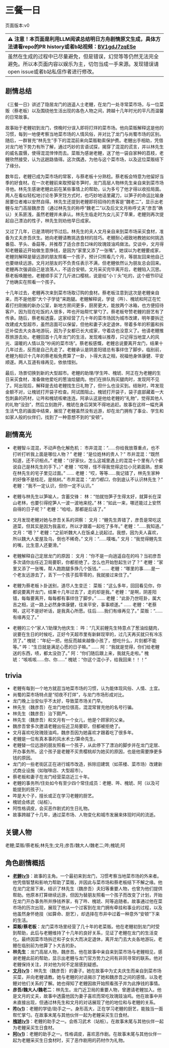 # 三餐一日
页面版本:v0
 

| :warning: 注意！本页面是利用LLM阅读总结明日方舟剧情原文生成，具体方法请看repo的PR history或者b站视频：[BV1gdJ7zqESe](https://www.bilibili.com/video/BV1gdJ7zqESe/)         |
|:----------------------------|
| 虽然在生成的过程中已尽量避免，但是错误，幻觉等等仍然无法完全避免。所以本页面内容以娱乐为主，切勿当成一手来源。发现错误请open issue或者b站私信作者进行修改。|



## 剧情总结
《三餐一日》讲述了隐居龙门的逍遥人士老鲤，在龙门一处寻常菜市场，与一位菜贩（蔡老板）以及围绕他生活出现的各色人物之间，跨越十几年时光的平凡而温馨的日常故事。

故事始于老鲤初到龙门，傍晚时分误入即将打烊的菜市场。他向菜贩解释这是他的习惯，每到一地便考察当地菜市场的人情风俗，并对比了龙门与尚蜀市场的区别。随后，一群冒充“林先生”手下的混混前来向菜贩勒索保护费。老鲤出手相助，凭借对龙门地下势力有所了解，通过巧妙的言语试探，揭穿了混混的谎言，并以林先生的威名震慑，使得混混悻悻而去。菜贩为感谢老鲤，送了他一袋自家种的荔枝，老鲤欣然接受，认为这趟路值得。这次偶遇，为他与这个菜市场，以及这位菜贩结下了缘分。

数年后，老鲤已成为菜市场的常客，与蔡老板十分熟稔。蔡老板会特意为他留好当季的好食材。在一次老鲤前来取预留冬笋时，龙门高层人物林先生亲自来到菜市场寻他。林先生感谢老鲤此前在某些事情上的帮助，认为多亏了他才得以收拾局面。两人在看似轻松地讨论冬笋烹饪方式时，也巧妙地话里藏刀，以笋子的命运比喻身居要位者难以安然自得。林先生还提到老鲤即将招待的贵客是“魏老二”，显示出老鲤与龙门高层魏彦吾（通过林先生的称呼“魏老二”以及后文文月称呼丈夫“彦吾”确认）关系匪浅，虽然老鲤并未承认。林先生临走时为女儿买了苹果，老鲤则再次提起自己漂泊的性子，林先生则劝他早日成家。

又过了几年，已是清明时节过后。林先生的夫人文月亲自来到菜市场采买食材，准备为丈夫彦吾庆生。她向老鲤请教挑选食材的技巧。老鲤耐心细致地教她如何挑选番茄、芋头、香菇等，并推荐了适合彦吾口味的玫瑰豉油鸡做法。交谈中，文月得知老鲤最近开始做生意挣钱，是因为“家里又添了一张嘴”。她误以为老鲤要成家，老鲤则解释是替远游的朋友照看一个孩子，预计只照看几个月，等朋友回来他自己也要继续远游。文月对朋友的不负责任表示不满，但老鲤依然认为朋友总会回来。老鲤再次强调自己是浪荡人，不适合安顿。文月采买完毕离开后，老鲤陷入沉思。蔡老板唤醒他，老鲤顺手买了几斤进口樱桃，说是给“小丫头”吃的，这个细节印证了他确实在照看一个孩子。

十几年过去，老鲤再次来到菜市场取订购的食材。蔡老板注意到这次是老鲤亲自来，而不是他那“大个子学徒”来跑腿。老鲤解释说，学徒（吽）、槐琥和阿正在忙着打扫刚搬的新办公室，新地方房间更多，厨房更大，能放两个冰箱，也方便招待客户，因为现在吃饭的人很多，吽也开始帮忙掌勺了。蔡老板夸赞老鲤的厨艺有了传承。随后，蔡老板透露，这家经营了几十年的菜市场因为城市改建，明年要拆迁改建成大型超市，虽然店面可以保留，但他和妻子决定退休，带着多年的积蓄和拆迁补偿去大炎各地游玩，因为子女都已长大成家，守着店也没意义了。他请老鲤推荐旅游去处。老鲤回首十几年龙门的生活，发现难以推荐，只记得当地宜人的风光、温暖的人情以及“吵闹的菜市场”。蔡老板感慨，老鲤总说要离开龙门，结果十几年过去，反而是自己先走了。老鲤承认是阴差阳错总有事绊住了脚步。临别前，老鲤为相识十几年的蔡老板免费算了一卦，卜得大吉之相，祝福他身体康健、平安顺遂。两人互道有缘再见，依依惜别。

最后，场景切换到新的大型超市。老鲤的助理/学生吽、槐琥、阿正在为老鲤的生日采买食材，准备做他爱吃的葱油烩腿肉。他们在排队购买腿肉时，发现阿不见了。阿出现后，解释是去给老鲤找生日礼物了，但什么也没买到。结账时，吽发现金额不对，让槐琥打开袋子检查。阿试图阻止。槐琥打开袋子，袋子底部藏着一大包刺鼻的药材，让吽和槐琥咳嗽连连。阿承认这是他给老鲤的“礼物”，觉得其他人的礼物“没劲”，然后立刻跑开，槐琥在身后哭笑不得地追赶。故事在这样一幅充满生活气息的画面中结束，展现了老鲤虽然没有远游，却在龙门拥有了事业、学生和如家人般的伙伴们，找到了一种意想不到的“安顿”。
## 剧情高光
- 老鲤智斗混混，不动声色化解危机：
  市井混混：“......你给我放尊重点，也不打听打听我上面是哪位人物？”
  老鲤：“是位姓林的贵人？”
  市井混混：“既然知道，还不识相点。”
  老鲤：“（好家伙，怎么这城里遇上的混混十个里有八个都说自己是林先生的手下。）”
  老鲤：“哎呀，怪不得我觉得这位小兄弟面熟，想来在林先生的宅子里见过面。”
  ......
  老鲤：“哎，等等......我记错了，林先生家种的好像不是桂花，是桃树。”
  市井混混：“*龙门粗口*，你到底认不认识林先生？”
  老鲤：“我不一定认识，但你一定不认识。”

- 老鲤与林先生以笋喻人，含蓄交锋：
  林：“怕就怕笋子生得太好，就算长在深山老林，也要引得挖笋人一波一波地来挖。”
  林：“如此一来，哪还能过上安然自得的日子呢？”
  老鲤：“哈哈，那都是后话了。”

- 文月发现老鲤对她与彦吾关系的洞察：
  文月：“鲤先生弄错了，彦吾是常吃这道菜，但其实是因为我喜欢，所以才跟着一起吃了多年。”
  老鲤：“......我知道。”
  文月：“嗯？”
  老鲤：“之前听魏大人在饭桌上说起过。我想，因为夫人喜欢，所以魏大人爱屋及乌，倒也不稀奇。”
  文月：“......噗嗤。”
  文月：“我觉得鲤先生的嘴，比生意人还要滑。”

- 老鲤解释自己定居龙门的原因：
  文月：“你不是一向逍遥自在的吗？当初彦吾多次请你出任近卫局要职，你都拒绝了。怎么也开始愁起生计了？”
  老鲤：“家里又添了一张嘴，帮人跑跑腿多挣几个饭钱。”
  ......
  老鲤：“哪里的事......是一个老友远游去了，丢下一个孩子孤零零的，我就接过来住了。”

- 老鲤为蔡老板卜卦送别，道尽人生变迁：
  菜贩：“这么多年，回回看见你，你都说要离开龙门，结果十几年过去了，走的却是我。”
  老鲤：“是啊，阴差阳错，每每要离开，每每都有事绊住了脚步。”
  ......
  老鲤：“此卦乃世旺卦，属大吉之相，这一路上必然身体康健，往来平安，事事顺遂。”
  ......
  老鲤：“老蔡啊，这可不是好听话，是我真心所愿。往后......我们有缘再见了。”
  菜贩：“......有缘再见了。”

- 老鲤的三个“家人”/助理为他庆生：
  吽：“几天前鲤先生特意点了葱油烩腿肉，说要在生日的时候吃，正好今天超市里有新鲜现宰的，过几天再买就只有冷冻货了。”
  槐琥：“年纪一把，他反而越来越像小孩了，想吃什么，片刻都不能等。”
  吽：“生日就是满足心愿的日子嘛。”
  ......
  阿：“我就是觉得，你们给老鲤送的东西，啧，都太没劲了。”
  阿：“你们随后跟上来，我就先走啦。”
  槐琥：“咳咳咳......你、你......”
  槐琥：“你这个混小子，给我回来！！！”
## trivia
- 老鲤有每到一个地方就逛当地菜市场的习惯，认为能体现风俗、人情、土宜。
- 尚蜀的菜市场特点是“彻夜不打烊”，与龙门市场形成对比。
- 龙门晚上治安似乎不太好，导致菜市场关门早。
- 林先生（魏彦吾）在龙门地位很高，混混常冒充他的名号行骗。
- 林先生（魏彦吾）治下颇严。
- 林先生（魏彦吾）和文月有一个女儿，他是个顾家的父亲。
- 魏彦吾曾多次邀请老鲤出任近卫局要职，但都被拒绝了。
- 文月喜欢吃玫瑰豉油鸡，魏彦吾因为她喜欢才跟着吃了很多年。
- 老鲤是一位有真本事的风水术士/算命先生。
- 老鲤替一位远游的朋友照看一个孩子，从此停下了漂泊的脚步并在龙门定居、开办事务所。这个孩子是老鲤不买贵樱桃却为她买的原因，也是他需要挣更多钱的原因。
- 龙门的一些老街区正在进行城市改造，拆除旧建筑（如茶楼、菜市场）改建新式商业设施（如咖啡店、大型超市）。
- 蔡老板和妻子在龙门经营菜店近三十年。
- 老鲤的事务所/住处如今有至少四个常住成员：老鲤、吽、槐琥、阿（以及可能提到的孩子）。
- 吽是大个子，擅长或正在学习老鲤的厨艺。
- 槐琥会练武（站桩）。
- 阿性格调皮，会买恶作剧式的生日礼物。
- 故事跨越了十几年，通过菜市场、人物变化和城市发展来体现时间的流逝。
## 关键人物
老鲤;菜贩/蔡老板;林先生;文月;彦吾/魏大人/魏老二;吽;槐琥;阿
## 角色剧情概括
-   **[老鲤](../char_v3/char_322_lmlee.md)([v1](../chars/char_322_lmlee.md))**：故事的主角。一个最初来到龙门，习惯考察当地菜市场的外来者。他凭借智慧和影响力帮助了菜贩，并因此与菜市场和蔡老板结下不解之缘。他在龙门定居下来，结识了林先生（魏彦吾）夫妇等重要人物，也曾为他们提供帮助。他原本打算继续远游，但因为替朋友照看一个孩子而改变了计划，开始在龙门开办事务所并挣钱养家，有了吽、槐琥、阿等追随者。故事通过他在菜市场的历次出现，展现了他从一个过客到在龙门拥有牵挂和事业的过程，以及他虽然身怀绝技（如算命、厨艺），却选择在市井中过着一种意外“安顿”下来的生活。
-   **菜贩/蔡老板**：龙门菜市场里经营了几十年的老菜贩。他在老鲤初到龙门时受到帮助，此后与老鲤维持了十几年的良好关系，见证了老鲤在龙门的生活变化。最终因菜市场拆迁和子女长大而决定退休，离开龙门去大炎各地游玩，老鲤在临别前为他算了卜大吉的卦。
-   **林先生**：龙门高层人物，魏彦吾。他在故事中亲自来到菜市场与老鲤相见，感谢老鲤此前的帮助，显示出老鲤与龙门官方势力之间有非同寻常的联系。他对老鲤保持关注，并对他为何不定居感到疑惑。
-   **[文月](../char_v3/extended_char_wen_yue.md)([v1](../chars/extended_char_wen_yue.md))**：林先生（魏彦吾）的妻子。她在故事中为丈夫庆生而亲自到菜市场买菜，并向老鲤请教。她与老鲤的对话揭示了她和魏彦吾之间的感情，以及老鲤对他们关系的了解。她也得知了老鲤因故开始照看孩子并为此挣钱的事情。
-   **彦吾/魏大人/魏老二**：林先生。龙门近卫局的重要人物，曾邀请老鲤加入。他是文月的丈夫，故事中透露他因为妻子喜欢而常吃玫瑰豉油鸡。他在故事中并未直接出现，但通过林先生和文月的对话展现了他的地位和与老鲤的关系。
-   **[吽](../char_v3/char_226_hmau.md)([v1](../chars/char_226_hmau.md))**：老鲤的学徒/助手之一。身形高大，正在学习老鲤的厨艺，能独当一面帮忙掌勺。在故事末尾与其他伙伴一起为老鲤采买生日食材。
-   **[槐琥](../char_v3/char_243_waaifu.md)([v1](../chars/char_243_waaifu.md))**：老鲤的助手之一。会练习武术（站桩）。在故事末尾与其他伙伴一起为老鲤采买生日食材。
-   **[阿](../char_v3/char_225_haak.md)([v1](../chars/char_225_haak.md))**：老鲤的助手之一。性格调皮，喜欢恶作剧。在故事末尾与其他伙伴一起为老鲤采买生日食材时，买了恶作剧用的药材作为礼物。